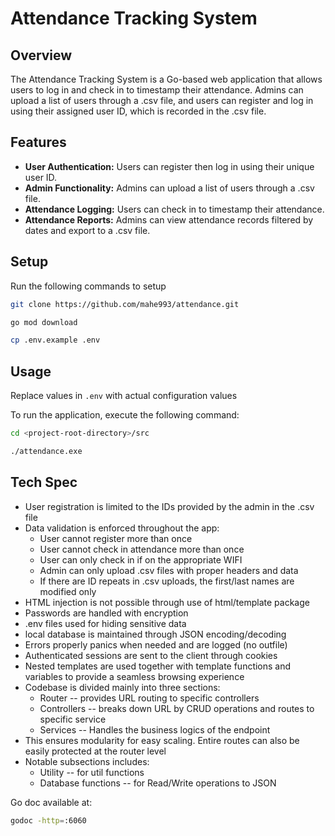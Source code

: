 # Attendance Tracking System

## Overview

The Attendance Tracking System is a Go-based web application that allows users to log in and check in to timestamp their attendance.
Admins can upload a list of users through a .csv file, and users can register and log in using their assigned user ID, which is recorded in the .csv file.

## Features

- **User Authentication:** Users can register then log in using their unique user ID.
- **Admin Functionality:** Admins can upload a list of users through a .csv file.
- **Attendance Logging:** Users can check in to timestamp their attendance.
- **Attendance Reports:** Admins can view attendance records filtered by dates and export to a .csv file.

## Setup

Run the following commands to setup

```bash
git clone https://github.com/mahe993/attendance.git
```

```bash
go mod download
```

```bash
cp .env.example .env
```

## Usage

Replace values in `.env` with actual configuration values

To run the application, execute the following command:

```bash
cd <project-root-directory>/src
```

```bash
./attendance.exe
```

## Tech Spec

- User registration is limited to the IDs provided by the admin in the .csv file
- Data validation is enforced throughout the app:
  - User cannot register more than once
  - User cannot check in attendance more than once
  - User can only check in if on the appropriate WIFI
  - Admin can only upload .csv files with proper headers and data
  - If there are ID repeats in .csv uploads, the first/last names are modified only
- HTML injection is not possible through use of html/template package
- Passwords are handled with encryption
- .env files used for hiding sensitive data
- local database is maintained through JSON encoding/decoding
- Errors properly panics when needed and are logged (no outfile)
- Authenticated sessions are sent to the client through cookies
- Nested templates are used together with template functions and variables to provide a seamless browsing experience
- Codebase is divided mainly into three sections:
  - Router -- provides URL routing to specific controllers
  - Controllers -- breaks down URL by CRUD operations and routes to specific service
  - Services -- Handles the business logics of the endpoint
- This ensures modularity for easy scaling. Entire routes can also be easily protected at the router level
- Notable subsections includes:
  - Utility -- for util functions
  - Database functions -- for Read/Write operations to JSON

Go doc available at:

```bash
godoc -http=:6060
```

